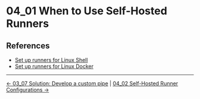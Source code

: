 # 04_01 When to Use Self-Hosted Runners


## References

- [Set up runners for Linux Shell](https://support.atlassian.com/bitbucket-cloud/docs/set-up-runners-for-linux-shell/)
- [Set up runners for Linux Docker](https://support.atlassian.com/bitbucket-cloud/docs/set-up-and-use-runners-for-linux/)

<!-- FooterStart -->
---
[← 03_07 Solution: Develop a custom pipe](../../ch3_create_custom_pipes/03_07_solution_create_a_custom_pipe/README.md) | [04_02 Self-Hosted Runner Configurations →](../04_02_self_hosted_runner_configurations/README.md)
<!-- FooterEnd -->
